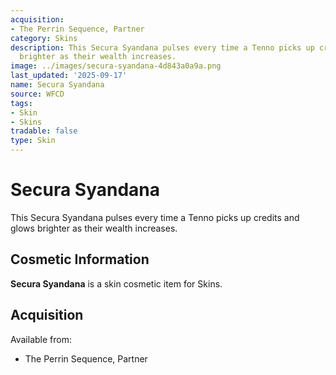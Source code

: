 ```yaml
---
acquisition:
- The Perrin Sequence, Partner
category: Skins
description: This Secura Syandana pulses every time a Tenno picks up credits and glows
  brighter as their wealth increases.
image: ../images/secura-syandana-4d843a0a9a.png
last_updated: '2025-09-17'
name: Secura Syandana
source: WFCD
tags:
- Skin
- Skins
tradable: false
type: Skin
---
```


# Secura Syandana

This Secura Syandana pulses every time a Tenno picks up credits and glows brighter as their wealth increases.

## Cosmetic Information

**Secura Syandana** is a skin cosmetic item for Skins.

## Acquisition

Available from:
- The Perrin Sequence, Partner


